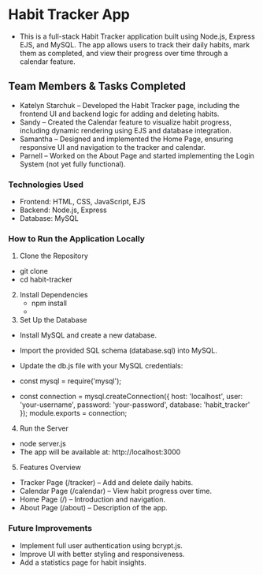 # Habit Tracker App

- This is a full-stack Habit Tracker application built using Node.js, Express EJS, and MySQL. The app allows users to track their daily habits, mark them as completed, and view their progress over time through a calendar feature.

## Team Members & Tasks Completed

- Katelyn Starchuk – Developed the Habit Tracker page, including the frontend UI and backend logic for adding and deleting habits.
- Sandy – Created the Calendar feature to visualize habit progress, including dynamic rendering using EJS and database integration.
- Samantha – Designed and implemented the Home Page, ensuring responsive UI and navigation to the tracker and calendar.
- Parnell – Worked on the About Page and started implementing the Login System (not yet fully functional).

### Technologies Used

- Frontend: HTML, CSS, JavaScript, EJS
- Backend: Node.js, Express
- Database: MySQL

### How to Run the Application Locally

1. Clone the Repository

- git clone <repo-url>
- cd habit-tracker

2. Install Dependencies
   - npm install
   -
3. Set Up the Database

- Install MySQL and create a new database.
- Import the provided SQL schema (database.sql) into MySQL.
- Update the db.js file with your MySQL credentials:

- const mysql = require('mysql');
- const connection = mysql.createConnection({
    host: 'localhost',
    user: 'your-username',
    password: 'your-password',
    database: 'habit_tracker'
});
module.exports = connection;

4. Run the Server

- node server.js
- The app will be available at: http://localhost:3000

5. Features Overview

- Tracker Page (/tracker) – Add and delete daily habits.
- Calendar Page (/calendar) – View habit progress over time.
- Home Page (/) – Introduction and navigation.
- About Page (/about) – Description of the app.

### Future Improvements

- Implement full user authentication using bcrypt.js.
- Improve UI with better styling and responsiveness.
- Add a statistics page for habit insights.
